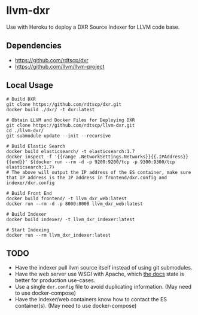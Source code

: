 # llvm-dxr
Use with Heroku to deploy a DXR Source Indexer for LLVM code base.

## Dependencies
 - https://github.com/rdtscp/dxr
 - https://github.com/llvm/llvm-project

## Local Usage
```
# Build DXR
git clone https://github.com/rdtscp/dxr.git
docker build ./dxr/ -t dxr:latest

# Obtain LLVM and Docker Files for Deploying DXR
git clone https://github.com/rdtscp/llvm-dxr.git
cd ./llvm-dxr/
git submodule update --init --recursive

# Build Elastic Search
docker build elasticsearch/ -t elasticsearch:1.7
docker inspect -f '{{range .NetworkSettings.Networks}}{{.IPAddress}}{{end}}' $(docker run --rm -d -p 9200:9200/tcp -p 9300:9300/tcp elasticsearch:1.7)
# The above will output the IP address of the ES container, make sure that IP address is the IP address in frontend/dxr.config and indexer/dxr.config

# Build Front End
docker build frontend/ -t llvm_dxr_web:latest
docker run --rm -d -p 8000:8000 llvm_dxr_web:latest

# Build Indexer
docker build indexer/ -t llvm_dxr_indexer:latest

# Start Indexing
docker run --rm llvm_dxr_indexer:latest

```

## TODO
 - Have the indexer pull llvm source itself instead of using git submodules.
 - Have the web server use WSGI with Apache, which [the docs](https://dxr.readthedocs.io/en/latest/deployment.html#serving-your-index) state is better for production use-cases.
 - Use a single `dxr.config` file to avoid duplicating information. (May need to use docker-compose)
 - Have the indexer/web containers know how to contact the ES container(s). (May need to use docker-compose)
